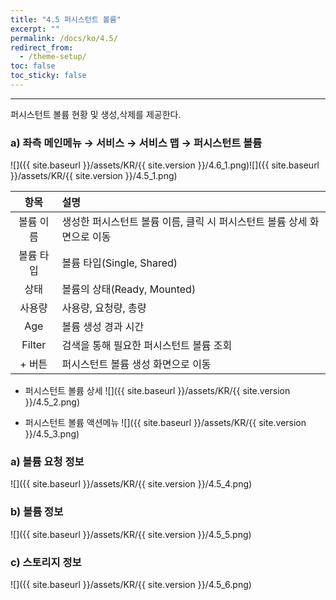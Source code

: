 ```yaml
---
title: "4.5 퍼시스턴트 볼륨"
excerpt: ""
permalink: /docs/ko/4.5/
redirect_from:
  - /theme-setup/
toc: false
toc_sticky: false
---
```


---
퍼시스턴트 볼륨 현황 및 생성,삭제를 제공한다.

### a\) 좌측 메인메뉴 → 서비스 → 서비스 맵 → 퍼시스턴트 볼륨
![]({{ site.baseurl }}/assets/KR/{{ site.version }}/4.6_1.png)![]({{ site.baseurl }}/assets/KR/{{ site.version }}/4.5_1.png)

| **항목** | **설명**                                    |
| :----: | :---------------------------------------- |
| 볼륨 이름  | 생성한 퍼시스턴트 볼륨 이름, 클릭 시 퍼시스턴트 볼륨 상세 화면으로 이동 |
| 볼륨 타입  | 볼륨 타입(Single, Shared)                     |
|   상태   | 볼륨의 상태(Ready, Mounted)                    |
|  사용량   | 사용량, 요청량, 총량                              |
|  Age   | 볼륨 생성 경과 시간                               |
| Filter | 검색을 통해 필요한 퍼시스턴트 볼륨 조회                    |
|  + 버튼  | 퍼시스턴트 볼륨 생성 화면으로 이동                       |

* 퍼시스턴트 볼륨 상세
![]({{ site.baseurl }}/assets/KR/{{ site.version }}/4.5_2.png)

* 퍼시스턴트 볼륨 액션메뉴
![]({{ site.baseurl }}/assets/KR/{{ site.version }}/4.5_3.png)

### a\) 볼륨 요청 정보
![]({{ site.baseurl }}/assets/KR/{{ site.version }}/4.5_4.png)

### b\) 볼륨 정보
![]({{ site.baseurl }}/assets/KR/{{ site.version }}/4.5_5.png)

### c\) 스토리지 정보
![]({{ site.baseurl }}/assets/KR/{{ site.version }}/4.5_6.png)

